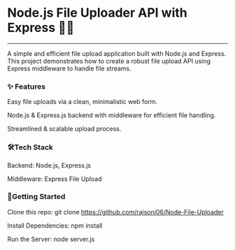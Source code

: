 # Node.js File Uploader API with Express 📁🚀
---
A simple and efficient file upload application built with Node.js and Express. This project demonstrates how to create a robust file upload API using Express middleware to handle file streams.

### ✨ Features
Easy file uploads via a clean, minimalistic web form.

Node.js & Express.js backend with middleware for efficient file handling.

Streamlined & scalable upload process.

### 🛠️Tech Stack
Backend: Node.js, Express.js

Middleware: Express File Upload

### 🚀Getting Started
Clone this repo: git clone https://github.com/rajsoni06/Node-File-Uploader

Install Dependencies: npm install

Run the Server: node server.js
